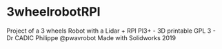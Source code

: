 # 3wheelrobotRPI
Project of a 3 wheels Robot with a Lidar + RPI PI3+ - 3D printable
GPL 3 - Dr CADIC Philippe @pwavrobot
Made with Solidworks 2019

